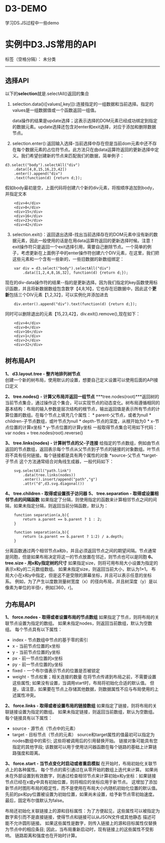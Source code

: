 # D3-DEMO
学习DS.JS过程中一些demo
# 实例中D3.JS常用的API

标签（空格分隔）： 未分类

---
## 选择API ##
以下的**selection**就是.selectAll()返回的集合

 1. selection.data()([values[,key]]):连接指定的一组数据和当前选择。指定的values是一组数据值或一个函数返回一组值。

    data操作的结果是update选择；这表示选择的DOM元素已经成功绑定到指定的数据元素。update选择还包含对enter和exit选择，对应于添加和删除数据节点。
    

 2. selection.enter():返回输入选择-当前选择中存在但是当前dom元素中还不存在每个数据元素的占位符节点。此方法只在由data运算符返回的更新选择中定义。我们希望创建新的节点来匹配我们的数据，简单例子：
```
d3.select("body").selectAll("div")
    .data([4,8,15,16,23,42])
    .enter().append("div")
    .text(function(d) {return d;});
```
假如body最初是空，上面代码将创建六个新的div元素，将按顺序追加到body，并指定文本
```
    <div>4</div>
    <div>8</div>
    <div>15</div>
    <div>16</div>
    <div>23</div>
    <div>42</div>
```

    
 3. selection.exit()：返回退出选择-找出当前选择存在的DOM元素中没有新的数据元素，因此一般使用的话是在用data运算符返回的更新选择时候。注意！exit操作符只是返回一个exit选择引用，需要自己删除节点。一个简单的例子，考虑更新在上面例子中的enter操作符创建六个DIV元素，在这里，我们把这些元素和一个含有一些新的，一些旧数据的新数组绑定：
```
    var div = d3.select("body").selectAll("div")
        .data([1,2,4,8,16,32], function(d) {return d;});
```
现在的div-data操作符的结果--指的是更新选择。因为我们指定的key函数使用标识函数，并且将新数据数组包含数字【4,8,16】，它也存在旧数据中，因此这个**更新**包括三个DIV元素【1,2,32】，可以实例化并添加进去
```
    div.enter().append("div").text(function(d) {return d;});
```
同时可以删除退出的元素【15,23,42】，div.exit().remove(),现在如下：
```
    <div>4</div>
    <div>8</div>
    <div>16</div>
    <div>1</div>
    <div>2</div>
    <div>32</div>
```

## 树布局API ##

 **1、 d3.layout.tree - 整齐地排列树节点**  
创建一个新的树布局，使用默认的设置，想要自己定义设置可以使用后面的API接口定义

 **2、 tree.nodes() - 计算父布局并返回一组节点**
***tree.nodes(root)***返回树的当前节点集合，通过操作这个集合，可以实现节点的动态变化。树布局遵循相同的基本结构：布局的输入参数是层次结构的根节点，输出返回值是表示所有节点的计算位置的数组。在每个节点上填充几个属性：
    * parent-父节点，或者为null
    * children-子节点数组，或叶节点为null
    * depth-节点的深度，从根开始为0
    * x-节点位置的计算x坐标
    * y-节点位置的计算y坐标
一般取得节点集合可用如下代码：var nodes = tree.nodes(root).reverse()

 **3、 tree.links(nodes) - 计算树节点的父-子连接**
给指定的节点数组，例如由节点返回的节点数组，返回表示每个节点从父节点到子节点的链接的对象数组。叶节点将不具有任何链接。每个链接都是具有两个属性的对象
    *source-父节点
    *target-子节点
这个方法通常结合对角线生成器，一般代码如下：
```
    svg.selectAll("path.link")
        .data(tree.links(nodes))
        .enter().insert/append("path","g")
        .attr("d",d3.svg.diagonal())
```
 **4、 tree.children - 取得或设置孩子访问器**
 **5、 tree.separation - 取得或设置相邻节点的间隔函数**
如果指定了分隔，则使用指定的函数来计算相邻节点之间的间隔，如果未指定分隔，则返回当前分隔函数，默认为：
```
    function separation(a,b){
        return a.parent == b.parent ? 1 : 2;
    }
```
```
    function separation(a,b){
        return (a.parent == b.parent ? 1:2) / a.depth;
    }
```
分离函数通过两个相邻节点a和b，并且必须返回节点之间的期望间隔。节点通常是同胞，但是如果布局决定将这一的节点放置在邻近，则节点也可以是同胞
**6、 tree.size - 用x和y指定树的尺寸**
如果指定size，则将可用布局大小设置为指定的表示x和y的二元数组数组。 如果未指定size，则返回当前大小，默认为1×1。 布局大小在x和y中指定，但是这不是受限的屏幕坐标，并且可以表示任意的坐标系。 例如，为了产生以度数测量树宽度（x）的径向布局，并且树深度（y）是以像素为单位的半径r，例如[360，r]。

## 力布局API ##
**1、 force.nodes -  取得或者设置布局的节点数组**
如果指定了节点，则将布局的关联节点设置为指定的数组。 如果未指定nodes，则返回当前数组，默认为空数组。 每个节点具有以下属性：

 - index - 节点数组中节点的基于零的索引
 - x - 当前节点位置的x坐标
 - y - 当前节点位置的y坐标
 - px - 前一节点位置的x坐标
 - py - 前一节点位置的y坐标
 - fixed - 一个布尔值表示节点的位置是否被锁定
 - weight - 节点权重；相关连接的数量
在将节点传递到布局之前，不需要设置这些属性; 如果没有设置，当调用start时，布局将初始化合适的默认值。 但是，请注意，如果要在节点上存储其他数据，则数据属性不应与布局使用的上述属性冲突。

**2、 force.links -  取得或者设置布局的链接数组**
如果指定了链接，则将布局的关联链接设置为指定的数组。 如果未指定链接，则返回当前数组，默认为空数组。 每个链接具有以下属性：
 - source - 源节点（节点中的元素）
 - target - 目标节点（节点的元素）
source和target属性的值最初可以指定为nodes数组中的索引; 这些将被调用后的引用替换开始。 链接对象可能具有您指定的其他字段; 该数据可以用于使用访问器函数在每个链路的基础上计算链路强度和距离。

**3、 force.start -  当节点变化时启动或者重启模拟**
在开始时，布局初始化关联节点上的各种属性。 每个节点的索引通过在从零开始的数组上迭代来计算。 如果尚未在外部设置到有效数字，则通过检查相邻节点来计算初始x和y坐标：如果链接节点已经在x或y中具有初始位置，则将相应的坐标应用于新节点。 这增加了添加新节点时图形布局的稳定性，而不是使用在布局大小内随机初始化位置的默认值。 先前的px和py位置被设置为初始位置，如果尚未设置，给予新节点零初始速度。 最后，固定布尔值默认为false。

布局还初始化关联链接上的源和目标属性：为了方便起见，这些属性可以被指定为数字索引而不是直接链接，使得节点和链接可以从JSON文件或其他静态 描述可能不允许圆形链接。 如果这些属性是数字，则传入链接上的源和目标属性仅替换为节点中的相应条目; 因此，当布局重新启动时，现有链接上的这些属性不受影响。 链路距离和强度也在开始时计算。
